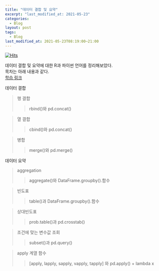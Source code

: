 ```yaml
---
title: "데이터 결합 및 요약"
excerpt: "last_modified_at: 2021-05-23"
categories:
  - Blog
layout: post
tags:
  - Blog
last_modified_at: 2021-05-23T08:19:00~21:00
---  
```


[![Hits](https://hits.seeyoufarm.com/api/count/incr/badge.svg?url=https%3A%2F%2Frlagksqls17.github.io%2Fblog%2Fsummaring%2F&count_bg=%2379C83D&title_bg=%23555555&icon=&icon_color=%23E7E7E7&title=hits&edge_flat=false)](https://hits.seeyoufarm.com)  

데이터 결합 및 요약에 대한 R과 파이썬 언어를 정리해보았다.  
목차는 아래 내용과 같다.  
[학습 링크](https://colab.research.google.com/drive/1ZZ9ObK68h2XGQj7UwDez6aFCGh5Sh1lR?usp=sharing)  

데이터 결합  

> 행 결합  
>> rbind()와 pd.concat()  

> 열 결합  
>> cbind()와 pd.concat()  

> 병합  
>> merge()와 pd.merge()  

데이터 요약  

> aggregation  
>> aggregate()와 DataFrame.groupby().함수   

> 빈도표  
>> table()과 DataFrame.groupby().함수  

> 상대빈도표  
>> prob.table()과 pd.crosstab()  

> 조건에 맞는 변수값 조회  
>> subset()과 pd.query()  

> apply 계열 함수  
>> [apply, lapply, sapply, vapply, tapply] 와 pd.apply() + lambda x  
